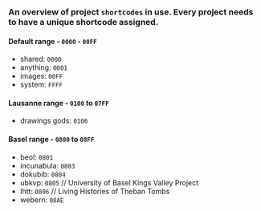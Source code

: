 ### An overview of project `shortcodes` in use. Every project needs to have a unique shortcode assigned.


#### Default range - `0000` - `00FF`

   - shared: `0000`
   - anything: `0001`
   - images: `00FF`
   - system: `FFFF`

   
#### Lausanne range - `0100` to `07FF`

   - drawings gods: `0106`


#### Basel range - `0800` to `08FF`
   - beol: `0801`
   - incunabula: `0803`
   - dokubib: `0804`
   - ubkvp: `0805` // University of Basel Kings Valley Project
   - lhtt: `0806` // Living Histories of Theban Tombs
   - webern: `08AE`

